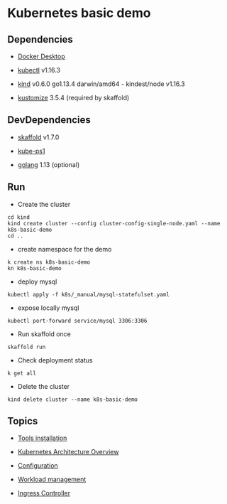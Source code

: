 # Kubernetes basic demo

## Dependencies

-  [Docker Desktop](https://www.docker.com/products/docker-desktop)  

- [kubectl](https://github.com/kubernetes/kubectl) v1.16.3

- [kind](https://kind.sigs.k8s.io/) v0.6.0 go1.13.4 darwin/amd64 -  kindest/node v1.16.3 

- [kustomize](https://github.com/kubernetes-sigs/kustomize) 3.5.4 (required by skaffold)

## DevDependencies

- [skaffold](https://skaffold.dev/docs/install/) v1.7.0

- [kube-ps1](https://github.com/jonmosco/kube-ps1)

- [golang](https://golang.org/doc/install/source) 1.13 (optional)

## Run

- Create the cluster
```
cd kind
kind create cluster --config cluster-config-single-node.yaml --name k8s-basic-demo 
cd ..
```

- create namespace for the demo
```
k create ns k8s-basic-demo
kn k8s-basic-demo
```

- deploy mysql
```
kubectl apply -f k8s/_manual/mysql-statefulset.yaml
```

- expose locally mysql
```
kubectl port-forward service/mysql 3306:3306
```

- Run skaffold once
```
skaffold run
```

- Check deployment status
```
k get all
```

- Delete the cluster
```
kind delete cluster --name k8s-basic-demo 
```

## Topics

- [Tools installation](docs/01_tools-installation.md)

- [Kubernetes Architecture Overview](https://kubernetes.io/docs/concepts/overview/components/)

- [Configuration](docs/02_config.md)

- [Workload management](docs/03_workload.md)

- [Ingress Controller](https://kind.sigs.k8s.io/docs/user/ingress/)